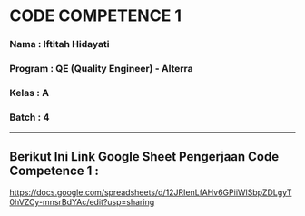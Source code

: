 # CODE COMPETENCE 1
### Nama 		: Iftitah Hidayati
### Program	    : QE (Quality Engineer) - Alterra 
### Kelas		: A
### Batch 		: 4
___
## Berikut Ini Link Google Sheet Pengerjaan Code Competence 1 :
https://docs.google.com/spreadsheets/d/12JRIenLfAHv6GPiiWlSbpZDLgyT0hVZCy-mnsrBdYAc/edit?usp=sharing